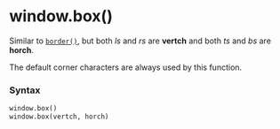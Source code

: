 # window.box()

Similar to [`border()`](/modules/curses/window/border.md), but both *ls* and *rs* are **vertch** and both *ts* and *bs* are **horch**. 

The default corner characters are always used by this function.

### Syntax

```python
window.box()
window.box(vertch, horch)
```